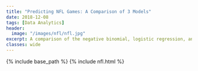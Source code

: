 ```yaml
---
title: "Predicting NFL Games: A Comparison of 3 Models"
date: 2018-12-08
tags: [Data Analytics]
header:
  image: "/images/nfl/nfl.jpg"
excerpt: A comparison of the negative binomial, logistic regression, and Elo model
classes: wide
---
```


{% include base_path %}
{% include nfl.html %}
